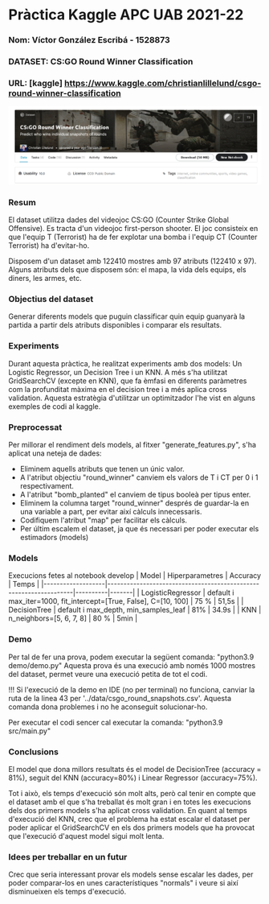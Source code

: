 # Pràctica Kaggle APC UAB 2021-22
### Nom: Víctor González Escribá - 1528873
### DATASET: CS:GO Round Winner Classification
### URL: [kaggle] https://www.kaggle.com/christianlillelund/csgo-round-winner-classification
![alt text](images/Screenshot.png)

### Resum
El dataset utilitza dades del videojoc CS:GO (Counter Strike Global Offensive). Es tracta
d'un videojoc first-person shooter. El joc consisteix en que l'equip T (Terrorist) ha de fer 
explotar una bomba i l'equip CT (Counter Terrorist) ha d'evitar-ho.

Disposem d'un dataset amb 122410 mostres amb 97 atributs (122410 x 97).  
Alguns atributs dels que disposem són: el mapa, la vida dels equips, els diners, les armes, etc.

### Objectius del dataset
Generar diferents models que puguin classificar quin equip guanyarà la partida a partir dels atributs disponibles i comparar els resultats.

### Experiments
Durant aquesta pràctica, he realitzat experiments amb dos models:
Un Logistic Regressor, un Decision Tree i un KNN. A més s'ha utilitzat GridSearchCV (excepte en KNN), que fa èmfasi
en diferents paràmetres com la profunditat màxima en el decision tree i a més aplica cross validation.
Aquesta estratègia d'utilitzar un optimitzador l'he vist en alguns exemples de codi al kaggle.

### Preprocessat
Per millorar el rendiment dels models, al fitxer "generate_features.py", s'ha aplicat una neteja de dades:
- Eliminem aquells atributs que tenen un únic valor.
- A l'atribut objectiu "round_winner" canviem els valors de T i CT per 0 i 1 respectivament.
- A l'atribut "bomb_planted" el canviem de tipus booleà per tipus enter.
- Eliminem la columna target "round_winner" després de guardar-la en una variable a part, per evitar així càlculs innecessaris.
- Codifiquem l'atribut "map" per facilitar els càlculs.
- Per últim escalem el dataset, ja que és necessari per poder executar els estimadors (models)

### Models
Execucions fetes al notebook develop
|      Model        |                       Hiperparametres                             | Accuracy | Temps |
|-------------------|-------------------------------------------------------------------|----------|-------|
| LogisticRegressor | default i max_iter=1000, fit_intercept=[True, False], C=[10, 100] |   75 %   | 51,5s |
|   DecisionTree    |             default i max_depth, min_samples_leaf                 |   81%    | 34.9s |
|      KNN          |                 n_neighbors=[5, 6, 7, 8]                          |   80 %   |  5min |


### Demo 
Per tal de fer una prova, podem executar la següent comanda: "python3.9 demo/demo.py"
Aquesta prova és una execució amb només 1000 mostres del dataset, permet veure una execució petita de tot el codi.

!!! Si l'execució de la demo en IDE (no per terminal) no funciona, canviar la ruta de la linea 43 per
'../data/csgo_round_snapshots.csv'. Aquesta comanda dona problemes i no he aconseguit solucionar-ho.


Per executar el codi sencer cal executar la comanda:
"python3.9 src/main.py"

### Conclusions
El model que dona millors resultats és el model de DecisionTree (accuracy = 81%), seguit del KNN (accuracy=80%) i Linear Regressor (accuracy=75%).

Tot i això, els temps d'execució són molt alts, però cal tenir en compte que el dataset amb el que s'ha treballat és molt gran i en totes
les execucions dels dos primers models s'ha aplicat cross validation. 
En quant al temps d'execució del KNN, crec que el problema ha estat escalar el dataset per poder aplicar el GridSearchCV en els dos primers models que ha provocat que
l'execució d'aquest model sigui molt lenta.

### Idees per treballar en un futur
Crec que seria interessant provar els models sense escalar les dades, per poder comparar-los en unes característiques "normals" i veure si així disminueixen els temps d'execució.
